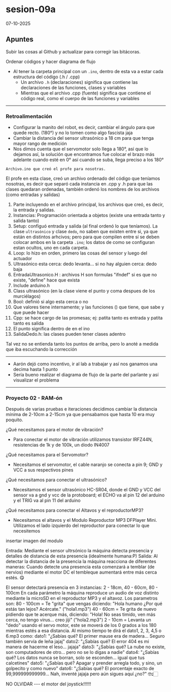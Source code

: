 # sesion-09a

07-10-2025

## Apuntes

Subir las cosas al Github y actualizar para corregir las bitácoras.

Ordenar códigos y hacer diagrama de flujo

- Al tener la carpeta principal con un `.ino`, dentro de esta va a estar cada estructura del código (.h / .cpp)
  - Un archivo `.h` (declaraciones) significa que contiene las declaraciones de las funciones, clases y variables
  - Mientras que el archivo .cpp (fuente) significa que contiene el código real, como el cuerpo de las funciones y variables

---

### Retroalimentación

- Configurar la manito del robot, es decir, cambiar el ángulo para que quede recto. (180°) y no lo tomen como algo fascista jaja
- Cambiar la distancia del sensor ultrasónico a 18 cm para que tenga mayor rango de medición
- Nos dimos cuenta que el servomotor solo llega a 180°, así que lo dejamos así, la solución que encontramos fue colocar el brazo más adelante cuando esté en 0° así cuando se suba, llega preciso a los 180°

`Archivo.ino que creó el profe para nosotras.`

El profe en esta clase, creó un archivo ordenado del código que teníamos nosotras, es decir que separó cada instancia en .cpp y .h para que las clases quedaran ordenadas, también ordenó los nombres de los archivos (como entradas y salidas)

1. Parte incluyendo en el archivo principal, los archivos que creó, es decir,  la entrada y salidas. 
2. Instancias: Programación orientada a objetos (existe una entrada tanto y salida tanto)
3. Setup: configuó entrada y salida (al final ordenó lo que teníamos). La clase `ultrasónico` y clase `dedo`, no saben que existen entre si, ya que están en distintos arhcivos; pero para que compilen entre sí se deben colocar ambos en la carpeta `.ino`; los datos de como se configuran estan ocultos, uno en cada carpeta.
4. Loop: lo hizo en orden, primero las cosas del sensor y luego del actuador
5. Ultrasónico esta cerca: dedo levanta... si no hay alguien cerca: dedo baja
6. EntradaUltrasonico.H : archivos H son formulas "ifndef" si es que no existe, "define" hace que exista
7. Include arduino.h
8. Class ultrasónico (en la clase viene el punto y coma despues de los murciélagos)
9. Bool: definió si algo esta cerca o no
10. Que valores tiene internamente; y las funciones () que tiene, que sabe y que puede hacer
11. Cpp: se hace cargo de las promesas; ej: patita tanto es entrada y patita tanto es salida
12. El punto significa dentro de en el ino
13. SalidaDedo.h: las clases pueden tener clases adentro

Tal vez no se entienda tanto los puntos de arriba, pero lo anoté a medida que iba escuchando la corrección

---

- Aarón dejó como incentivo, ir al lab a trabajar y así nos ganamos una decima hasta 1 punto
- Sería bueno realizar el diagrama de flujo de la parte del parlante y así visualizar el problema

---

### Proyecto 02 - RAM-ón

Después de varias pruebas e iteraciones decidimos cambiar la distancia mínima de 2-10cm a 2-15cm ya que pensabamos que hasta 10 era muy poquito. 

¿Qué necesitamos para el motor de vibración?
  - Para conectar el motor de vibración utilizamos transistor IRFZ44N, resistencias de 1k y de 100k, un diodo IN4007

¿Qué necesitamos para el Servomotor?
- Necesitamos el servomotor, el cable naranjo se conecta a pin 9; GND y VCC a sus respectivos pines

¿Qué necesitamos para conectar el ultrasónico?
- Necesitamos el sensor ultrasónico HC-SR04, donde el GND y VCC del sensor va a gnd y vcc de la protoboard; el ECHO va al pin 12 del arduino y el TRIG va al pin 11 del arduino 

¿Qué necesitamos para conectar el Altavos y el reproductorMP3?
- Necesitamos el altavos y el Modulo Reproductor MP3 DFPlayer Mini. Utilizamos el lado izquierdo del reproductor para conectar lo que necesitemos

insertar imagen del modulo 
 
Entrada: Mediante el sensor ultrsónico la máquina detecta presencia y detalles de distancia de esta presencia (idealmente humana:P)
Salida: Al detectar la distancia de la presencia la máquina reacciona de diferentes maneras:
Cuando detecte una presencia esta comenzará a temblar (de nervios) mediante el motor DC el tembleque aumentará entre más cerca estés. 😋

El sensor detectará presencia en 3 instancias: 2 - 18cm, 40 - 60cm, 80 - 100cm
En cada parámetro la máquina reproduce un audio de voz distinto mediante la microSD en el reproductor MP3 y el altavoz.
Los parametros son:
80 - 100cm = Te "grita" que vengas diciendo: "Hola humano ¿Por qué estás tan lejos? Acércate." ("hola1.mp3")
40 - 60cm = Te grita de nuevo pidiendo que te acerque más, diciendo: "Hola! No seas timido, ven más cerca, no tengo virus... creo jiji" ("hola2.mp3")
2 - 10cm = Levanta un "dedo" usando el servo motor, este se moverá de los 0 grados a los 180 mientras estés a esa distancia. Al mismo tiempo te dirá el dato1, 2, 3, 4,5 o 6.mp3 como:
dato1: "¿Sabías qué? El primer mause era de madera... Seguro también servía de leña jajaj"
dato2: "¿Sabías qué? El error 404 es mi manera de hacerme el leso... jajaja"
dato3: "¿Sabías qué? La nube no existe, son computadores de otro... pero no se lo digas a nadie"
dato4: "¿Sabías qué? Los datos nunca se borran, solo se esconden... igual que tus calcetines"
dato5: "¿Sabías qué? Apagar y prender arregla todo, y sino, un golpecito y como nuevo"
dato6: "¿Sabías qué? El porcentaje exacto de 99,999999999999... Nah, inventé jajaja pero aún sigues aquí ¿no?" 🤓☝🏻

NO OLVIDAR --- el motor del joystick!!!!!!
